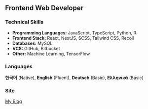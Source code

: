 ## Frontend Web Developer
### Technical Skills
- **Programming Languages:** JavaScript, TypeScript, Python, R
- **Frontend Stack:** React, NextJS, SCSS, Tailwind CSS, Recoil
- **Databases:** MySQL
- **VCS:** GitHub, Bitbucket
- **Other:** Machine Learning, TensorFlow



### Languages
**한국어** (Native), **English** (Fluent), **Deutsch** (Basic), **Ελληνικά** (Basic)

### Site
[My Blog](https://hwahyeon-blog.vercel.app/)

<!--
- **Backend Stack:** NodeJS, Express
 MongoDB
**CI/CD:** GitHub Actions
 
### Sites
[![Blog](https://img.shields.io/badge/My_blog-000000?style=flat-square&logo=next.js&logoColor=white)](https://hwahyeon-blog.vercel.app/)

[![My npm](https://skillicons.dev/icons?i=#npm&perline=7)](https://www.npmjs.com/~hwahyeon)
[![My CodePen](https://skillicons.dev/icons?i=#codepen&perline=7)](https://codepen.io/hwahyeon)
[![My Blog](https://skillicons.dev/icons?i=nextjs&perline=7)](https://hwahyeon-blog.vercel.app/)

**Programming Languages:**

[![My Skills](https://skillicons.dev/icons?i=js,ts,python,r&perline=7)](https://skillicons.dev)

**Frontend Stack:**

[![My Skills](https://skillicons.dev/icons?i=react,nextjs,sass,materialui&perline=7)](https://skillicons.dev)

**Databases:**

[![My Skills](https://skillicons.dev/icons?i=mysql&perline=7)](https://skillicons.dev)

**VCS:**

[![My Skills](https://skillicons.dev/icons?i=github,bitbucket&perline=7)](https://skillicons.dev)

**Other:** Machine Learning, TensorFlow

[![My Skills](https://skillicons.dev/icons?i=tensorflow&perline=7)](https://skillicons.dev)

**Deploy**

[![My Skills](https://skillicons.dev/icons?i=babel,figma,firebase,gatsby,graphql,gulp,nestjs,netlify,nodejs,npm,postman,redux,vercel,vite,webpack,windicss,ai&perline=7)](https://skillicons.dev)



[![Codewars](https://img.shields.io/badge/My_Codewars-B1361E?style=flat-square&logo=Codewars&logoColor=white)](https://www.codewars.com/users/hwahyeon)

<img align="left" src="https://github-readme-stats.vercel.app/api?username=hwahyeon&theme=gruvbox_light&hide_border=true&count_private=true&show_icons=false&custom_title=GitHub%20Stats😊"/>
[![Medium](https://img.shields.io/badge/My_Medium-000000?style=flat-square&logo=Medium&logoColor=white)](https://medium.com/@hwahyeon.dev)
Machine Learning
Recoil

**hwahyeon/hwahyeon** is a ✨ _special_ ✨ repository because its `README.md` (this file) appears on your GitHub profile.

Here are some ideas to get you started:

- 🔭 I’m currently working on ...
- 🌱 I’m currently learning ...
- 👯 I’m looking to collaborate on ...
- 🤔 I’m looking for help with ...
- 💬 Ask me about ...
- 📫 How to reach me: ...
- 😄 Pronouns: ...
- ⚡ Fun fact: ...
-->
